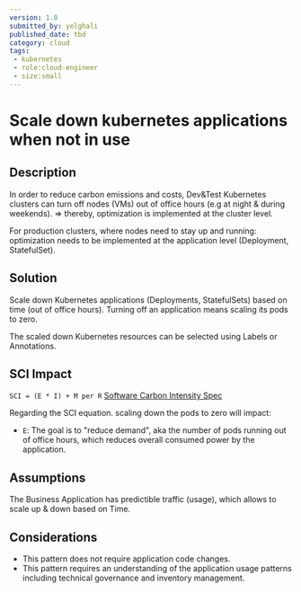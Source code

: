 ```yaml
---
version: 1.0
submitted_by: yelghali
published_date: tbd
category: cloud
tags: 
 - kubernetes
 - role:cloud-engineer
 - size:small
---
```


# Scale down kubernetes applications when not in use

## Description
In order to reduce carbon emissions and costs, Dev&Test Kubernetes clusters can turn off nodes (VMs) out of office hours (e.g at night & during weekends). => thereby, optimization is implemented at the cluster level.

For production clusters, where nodes need to stay up and running: optimization needs to be implemented at the application level (Deployment, StatefulSet).

## Solution
Scale down Kubernetes applications (Deployments, StatefulSets) based on time (out of office hours). Turning off an application means scaling its pods to zero.

The scaled down Kubernetes resources can be selected using Labels or Annotations. 

## SCI Impact
`SCI = (E * I) + M per R`
[Software Carbon Intensity Spec](https://grnsft.org/sci)

Regarding the SCI equation. scaling down the pods to zero will impact:

- `E`: The goal is to "reduce demand", aka the number of pods running out of office hours, which reduces overall consumed power by the application.


## Assumptions
The Business Application has predictible traffic (usage), which allows to scale up & down based on Time. 

## Considerations
- This pattern does not require application code changes.
- This pattern requires an understanding of the application usage patterns including technical governance and inventory management.

